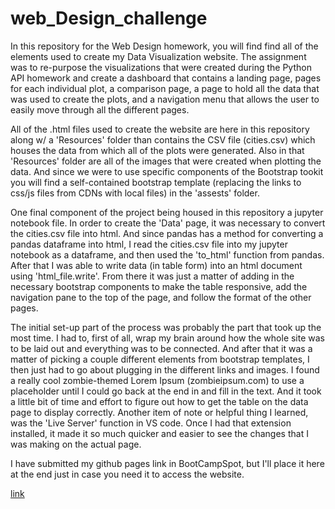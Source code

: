 # web_Design_challenge

In this repository for the Web Design homework, you will find find all of the elements used to create my Data
Visualization website.  The assignment was to re-purpose the visualizations that were created during the Python API
homework and create a dashboard that contains a landing page, pages for each individual plot, a comparison page, a page to hold all
the data that was used to create the plots, and a navigation menu that allows the user to easily move through all the different pages.

All of the .html files used to create the website are here in this repository along w/ a 'Resources' folder than contains the CSV
file (cities.csv) which houses the data from which all of the plots were generated.  Also in that 'Resources' folder are all of 
the images that were created when plotting the data.  And since we were to use specific components of the Bootstrap tookit you will
find a self-contained bootstrap template (replacing the links to css/js files from CDNs with local files) in the 'assests' folder.

One final component of the project being housed in this repository a jupyter notebook file.  In order to create the 'Data' page, it
was necessary to convert the cities.csv file into html.  And since pandas has a method for converting a pandas dataframe into html, 
I read the cities.csv file into my jupyter notebook as a dataframe, and then used the 'to_html' function from pandas.  After that I
was able to write data (in table form) into an html document using 'html_file.write'.  From there it was just a matter of adding in the 
necessary bootstrap components to make the table responsive, add the navigation pane to the top of the page, and follow the format of the 
other pages. 

The initial set-up part of the process was probably the part that took up the most time.  I had to, first of all, wrap my brain around how
the whole site was to be laid out and everything was to be connected.  And after that it was a matter of picking a couple different elements
from bootstrap templates, I then just had to go about plugging in the different links and images.  I found a really cool zombie-themed Lorem
Ipsum (zombieipsum.com) to use a placeholder until I could go back at the end in and fill in the text.  And it took a little bit of time and 
effort to figure out how to get the table on the data page to display correctly.  Another item of note or helpful thing I learned, was the 
'Live Server' function in VS code.  Once I had that extension installed, it made it so much quicker and easier to see the changes that I was 
making on the actual page.

I have submitted my github pages link in BootCampSpot, but I'll place it here at the end just in case you need it to access the website.

[link](https://loucksjohn.github.io/web_Design_challenge/)


